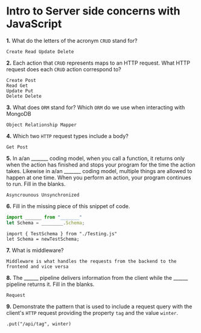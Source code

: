 # Intro to Server side concerns with JavaScript

**1.** What do the letters of the acronym `CRUD` stand for?
<!-- enter you answer in the space below -->
```
Create Read Update Delete
```
**2.** Each action that `CRUD` represents maps to an HTTP request. What HTTP request does each `CRUD` action correspond to?
<!-- enter you answer in the space below -->
```
Create Post
Read Get
Update Put
Delete Delete
```
**3.** What does `ORM` stand for? Which `ORM` do we use when interacting with MongoDB
<!-- enter you answer in the space below -->
```
Object Relationship Mapper
```
**4.** Which two `HTTP` request types include a body?
<!-- enter you answer in the space below -->
```
Get Post
```
**5.** In a/an _______ coding model, when you call a function, it returns only when the action has finished and stops your program for the time the action takes. Likewise in a/an _______ coding model, multiple things are allowed to happen at one time. When you perform an action, your program continues to run.  Fill in the blanks.
<!-- enter you answer in the space below -->
```
Asyncrounous Unsynchronized
```

**6.** Fill in the missing piece of this snippet of code.
```js
import ______ from "_______"
let Schema = ________.Schema;
```
<!-- enter you answer in the space below -->
```
import { TestSchema } from "./Testing.js"
let Schema = newTestSchema;
```
**7.** What is middleware?
<!-- enter you answer in the space below -->
```
Middleware is what handles the requests from the backend to the frontend and vice versa
```
**8.** The ______ pipeline delivers information from the client while the ______ pipeline returns it. Fill in the blanks. 
<!-- enter you answer in the space below -->
```
Request
```
**9.** 
Demonstrate the pattern that is used to include a request query with the client's `HTTP` request providing the property `tag` and the value `winter`.
<!-- enter you answer in the space below -->
```
.put("/api/tag", winter)
```